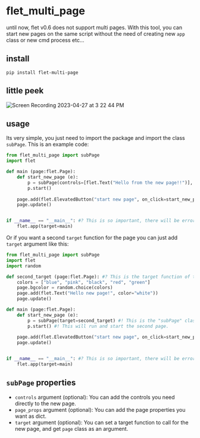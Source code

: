 # flet_multi_page
until now, flet v0.6 does not support multi pages.
With this tool, you can start new pages on the same script without the need of creating new `app` class or new cmd process etc...


## install

```
pip install flet-multi-page
```

## little peek

![Screen Recording 2023-04-27 at 3 22 44 PM](https://user-images.githubusercontent.com/86029286/234861120-f2dcc22d-169c-4161-8e40-a20455250f99.GIF)

## usage
Its very simple, you just need to import the package and import the class `subPage`.
This is an example code:

```python
from flet_multi_page import subPage
import flet

def main (page:flet.Page):
    def start_new_page (e):
        p = subPage(controls=[flet.Text("Hello from the new page!!")], page_props={"bgcolor":"blue"})
        p.start()
    
    page.add(flet.ElevatedButton("start new page", on_click=start_new_page))
    page.update()


if __name__ == "__main__": #? This is so important, there will be errors without it.
    flet.app(target=main)
```

Or if you want a second `target` function for the page you can just add `target` argument like this:

```python
from flet_multi_page import subPage
import flet
import random

def second_target (page:flet.Page): #? This is the target function of the second page.
    colors = ["blue", "pink", "black", "red", "green"]
    page.bgcolor = random.choice(colors)
    page.add(flet.Text("Hello new page!", color="white"))
    page.update()

def main (page:flet.Page):
    def start_new_page (e):
        p = subPage(target=second_target) #! This is the "subPage" class.
        p.start() #! This will run and start the second page.
    
    page.add(flet.ElevatedButton("start new page", on_click=start_new_page))
    page.update()


if __name__ == "__main__": #? This is so important, there will be errors without it.
    flet.app(target=main)
```

## `subPage` properties
- `controls` argument (optional): You can add the controls you need directly to the new page.
- `page_props` argument (optional): You can add the page properties you want as dict.
- `target` argument (optional): You can set a target function to call for the new page, and get `page` class as an argument.

